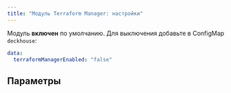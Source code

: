 ```yaml
---
title: "Модуль Terraform Manager: настройки"
---
```


Модуль **включен** по умолчанию. Для выключения добавьте в ConfigMap `deckhouse`:

```yaml
data:
  terraformManagerEnabled: "false"
```

## Параметры

<!-- SCHEMA -->
